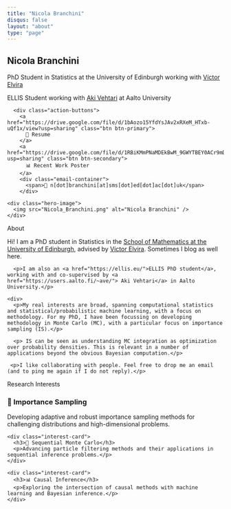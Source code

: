 ```yaml
---
title: "Nicola Branchini"
disqus: false
layout: "about"
type: "page"
---
```


<link rel="preconnect" href="https://fonts.googleapis.com">
<link rel="preconnect" href="https://fonts.gstatic.com" crossorigin>
<link href="https://fonts.googleapis.com/css2?family=Inter:wght@300;400;500;600;700&family=JetBrains+Mono:wght@400;500&family=Crimson+Text:ital,wght@0,400;0,600;1,400&display=swap" rel="stylesheet">
<link rel="stylesheet" href="/css/modern-style.css">

<style>
  /* Ensure our modern styles work within the theme's structure */
  body {
    font-family: 'Inter', 'SF Pro Display', -apple-system, BlinkMacSystemFont, system-ui, sans-serif !important;
  }
  
  /* Fix for theme compatibility */
  .container.wrapper {
    max-width: 1200px;
    margin: 0 auto;
  }
  
  .post .markdown {
    max-width: none;
  }
</style>

<div class="modern-container">

<!-- Hero Section -->
<section class="hero-section">
  <div class="hero-content">
    <div class="hero-text">
      <h1>Nicola Branchini</h1>
      <p class="hero-subtitle">PhD Student in Statistics at the University of Edinburgh working with <a href="https://victorelvira.github.io/"> Víctor Elvira</a></p>
      <p class="hero-subtitle">ELLIS Student working with <a href="https://users.aalto.fi/~ave/"> Aki Vehtari</a> at Aalto University</p>
      
      <div class="action-buttons">
        <a href="https://drive.google.com/file/d/1bAozo15YfdYsJAv2xRXeM_HTxb-uQf1x/view?usp=sharing" class="btn btn-primary">
          📄 Resume
        </a>
        <a href="https://drive.google.com/file/d/1RBiKMmPNaMDEkBwM_9GWYTBEY0ACr9mD/view?usp=sharing" class="btn btn-secondary">
          📊 Recent Work Poster
        </a>
        <div class="email-container">
          <span>📧 n[dot]branchini[at]sms[dot]ed[dot]ac[dot]uk</span>
        </div>
  </div>
</div>

    <div class="hero-image">
      <img src="Nicola_Branchini.png" alt="Nicola Branchini" />
    </div>
  </div>
</section>

<!-- About Section -->
<section class="content-section">
  <div class="section-title">About</div>
  
  <div class="grid-2">
    <div>
      <p>Hi! I am a PhD student in Statistics in the <a href="https://www.maths.ed.ac.uk/school-of-mathematics/research/data-decisions/statistics/stats-people">School of Mathematics at the University of Edinburgh</a>, advised by <a href="https://victorelvira.github.io/"> Víctor Elvira</a>. Sometimes I blog as well here.</p>
      
      <p>I am also an <a href="https://ellis.eu/">ELLIS PhD student</a>, working with and co-supervised by <a href="https://users.aalto.fi/~ave/"> Aki Vehtari</a> in Aalto University.</p>
</div>

    <div>
      <p>My real interests are broad, spanning computational statistics and statistical/probabilistic machine learning, with a focus on methodology. For my PhD, I have been focussing on developing methodology in Monte Carlo (MC), with a particular focus on importance sampling (IS).</p>
      
      <p> IS can be seen as understanding MC integration as optimization over probability densities. This is relevant in a number of applications beyond the obvious Bayesian computation.</p>
      
     <p>I like collaborating with people. Feel free to drop me an email (and to ping me again if I do not reply).</p>
   </div>
 </div>
</section>

<!-- Research Interests Section -->
<section class="content-section">
  <div class="section-title">Research Interests</div>
  
  <div class="interests-grid">
    <div class="interest-card">
      <h3>🎯 Importance Sampling</h3>
      <p>Developing adaptive and robust importance sampling methods for challenging distributions and high-dimensional problems.</p>
    </div>
    
    <div class="interest-card">
      <h3>🔗 Sequential Monte Carlo</h3>
      <p>Advancing particle filtering methods and their applications in sequential inference problems.</p>
    </div>
    
    <div class="interest-card">
      <h3>📊 Causal Inference</h3>
      <p>Exploring the intersection of causal methods with machine learning and Bayesian inference.</p>
    </div>
  </div>
</section>

</div>

